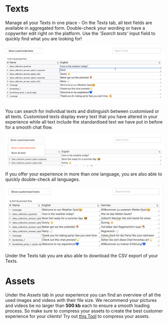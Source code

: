 
# Texts 

Manage all your Texts in one place - On the Texts tab, all text fields are available in aggregated form. Double-check your wording or have a copywriter edit right on the platform. Use the *'Search texts'* input field to quickly find what you are looking for!

![Textold](textold.gif "Textold")

You can search for individual texts and distinguish between customised or all texts. Customised texts display every text that you have altered in your experience while all text include the standardised text we have put in before for a smooth chat flow. 

![Textpix](textpic.png "Textpic")

If you offer your experience in more than one language, you are also able to quickly double-check all languages.

![Textlanguage](textlanguage.png "Textlanguage")

Under the Texts tab you are also able to download the CSV export of your Texts.


# Assets 

Under the *Assets* tab in your experience you can find  an overview of all the used images and videos with their file size. We recommend your pictures and videos be no larger than **500 kb** each to ensure a smooth loading process. So make sure to compress your assets to create the best customer experience for your clients! Try out [this Tool](https://compresspng.com) to compress your assets. 









